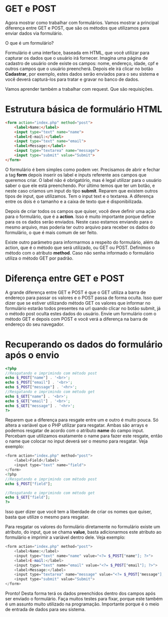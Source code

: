 # GET e POST

Agora mostrar como trabalhar com formulários. Vamos mostrar a principal diferença entre GET e POST, que são os métodos que utilizamos para enviar dados via formulário.

O que é um formulário?

Formulário é uma interface, baseada em HTML, que você utilizar para capturar os dados que o usuário irá fornecer. Imagina uma página de cadastro de usuário onde existe os campos: nome, endereço, idade, cpf e outros campos que o usuário preencherá. Depois ele irá clicar no botão **Cadastrar**, por exemplo, estes dados serão enviados para o seu sistema e você deverá capturá-los para tratar e gravar no banco de dados.

Vamos aprender também a trabalhar com request. Que são requisições.

# Estrutura básica de formulário HTML

```html
<form action="index.php" method="post">
    <label>Name:</label>
    <input type="text" name="name">
    <label>E-mail:</label>
    <input type="text" name="email">
    <label>Message:</label>
    <input type="textarea" name="message">
    <input type="submit" value="Submit">
</form>
```

O formulário é bem simples como podem ver. Precisamos de abrir e fechar a tag **form** depois inserir os label e inputs referente aos campos que queremos criar. O label não é obrigatório, mas é legal utilizar para o usuário saber o que ele está preenchendo. Por último temos que ter um botão, e neste caso criamos um input do tipo **submit**. Reparem que existem outros tipos de input, que utilizamos. Tem o input text e o textarea. A diferença entre os dois é o tamanho e a caixa de texto que é disponibilizada.

Depois de criar todos os campos que quiser, você deve definir uma ação para o formulário, que é a **action**. Isso é muito importante porque define para os os dados serão enviados. Neste caso estamos enviando para o mesmo arquivo, mas poderia ter outro arquivo para receber os dados do formulário, o que é mais comum de ser feito.

Existe outro parâmetro para informarmos a respeito do formulário, além da action, que é o método que será utilizado, ou GET ou POST. Definimos o método com o atributo **method**. Caso não senha informado o formulário utiliza o método GET por padrão.

# Diferença entre GET e POST

A grande diferença entre GET e POST é que o GET utiliza a barra de endereço para passar os valores e o POST passa de forma oculta. Isso quer dizer que se estiver utilizando método GET os valores que informar no formulário estarão todos presentes na url quando clicar no botão submit, já o método post oculta estes dados do usuário. Envie um formulário com o método GET e depois com POST e você verá a diferença na barra de endereço do seu navegador.

# Recuperando os dados do formulário após o envio

```php
<?php
//Resgatando e imprimindo com método post
echo $_POST["name"] . '<br>';
echo $_POST["email"] . '<br>';
echo $_POST["message"] . '<hr>';
//Resgatando e imprimindo com método get
echo $_GET["name"] . '<br>';
echo $_GET["email"] . '<br>';
echo $_GET["message"] . '<hr>';
?>
```

Reparem que a diferença para resgate entre um e outro é muito pouca. Só altera a variável que o PHP utilizar para resgatar. Ambas são arrays e podemos resgatar de acordo com o atributo **name** do campo input. Percebam que utilizamos exatamente o name para fazer este resgate, então o name que colocar no input deverá ser o mesmo para resgatar. Veja exemplo:

```php
<form action="index.php" method="post">
    <label>Field</label>
    <input type="text" name="field">
</form>
<?php
//Resgatando e imprimindo com método post
echo $_POST["field"];

//Resgatando e imprimindo com método get
echo $_GET["field"];
?>
```

Isso quer dizer que você tem a liberdade de criar os nomes que quiser, basta que utilize o mesmo para resgatar.

Para resgatar os valores do formulário diretamente no formulário existe um atributo, do input, que se chama **value**, basta adicionarmos este atributo ao formulário e imprimir a variável dentro dele. Veja exemplo:

```php
<form action="index.php" method="post">
    <label>Name:</label>
    <input type="text" name="name" value="<?= $_POST["name"]; ?>">
    <label>E-mail:</label>
    <input type="text" name="email" value="<?= $_POST["email"]; ?>">
    <label>Message:</label>
    <input type="textarea" name="message" value="<?= $_POST["message"]; ?>">
    <input type="submit" value="Submit">
</form>
```

Pronto! Desta forma terá os dados preenchidos dentro dos campos após ser enviado o formulário. Faça muitos testes para fixar, porque este também é um assunto muito utilizado na programação. Importante porque é o meio de entrada de dados para seu sistema.
